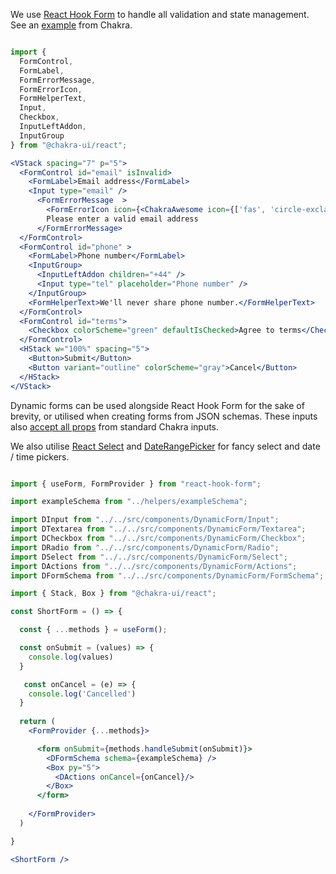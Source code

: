We use [React Hook Form](https://react-hook-form.com/) to handle all validation and state management. See an [example](https://chakra-ui.com/guides/integrations/with-hook-form) from Chakra.

```jsx

import {
  FormControl,
  FormLabel,
  FormErrorMessage,
  FormErrorIcon,
  FormHelperText,
  Input,
  Checkbox,
  InputLeftAddon,
  InputGroup
} from "@chakra-ui/react";

<VStack spacing="7" p="5">
  <FormControl id="email" isInvalid>
    <FormLabel>Email address</FormLabel>
    <Input type="email" />
      <FormErrorMessage  >
        <FormErrorIcon icon={<ChakraAwesome icon={['fas', 'circle-exclamation']} />} />
        Please enter a valid email address
      </FormErrorMessage>
  </FormControl>
  <FormControl id="phone" >
    <FormLabel>Phone number</FormLabel>
    <InputGroup>
      <InputLeftAddon children="+44" />
      <Input type="tel" placeholder="Phone number" />
    </InputGroup>
    <FormHelperText>We'll never share phone number.</FormHelperText>      
  </FormControl>
  <FormControl id="terms">
    <Checkbox colorScheme="green" defaultIsChecked>Agree to terms</Checkbox>
  </FormControl>
  <HStack w="100%" spacing="5">
    <Button>Submit</Button>
    <Button variant="outline" colorScheme="gray">Cancel</Button>
  </HStack>
</VStack>

```

Dynamic forms can be used alongside React Hook Form for the sake of brevity, or utilised when creating forms from JSON schemas. These inputs also [accept all props](https://chakra-ui.com/docs/form/input) from standard Chakra inputs.

We also utilise [React Select](https://react-select.com/) and [DateRangePicker](https://github.com/hypeserver/react-date-range) for fancy select and date / time pickers.

```jsx

import { useForm, FormProvider } from "react-hook-form";

import exampleSchema from "../helpers/exampleSchema";

import DInput from "../../src/components/DynamicForm/Input";
import DTextarea from "../../src/components/DynamicForm/Textarea";
import DCheckbox from "../../src/components/DynamicForm/Checkbox";
import DRadio from "../../src/components/DynamicForm/Radio";
import DSelect from "../../src/components/DynamicForm/Select";
import DActions from "../../src/components/DynamicForm/Actions";
import DFormSchema from "../../src/components/DynamicForm/FormSchema";

import { Stack, Box } from "@chakra-ui/react";

const ShortForm = () => {

  const { ...methods } = useForm();

  const onSubmit = (values) => {
    console.log(values)
  }

   const onCancel = (e) => {
    console.log('Cancelled')
  }
  
  return (
    <FormProvider {...methods}>

      <form onSubmit={methods.handleSubmit(onSubmit)}>
        <DFormSchema schema={exampleSchema} />
        <Box py="5">
          <DActions onCancel={onCancel}/>
        </Box>
      </form>
      
    </FormProvider>
  )

}

<ShortForm />


```